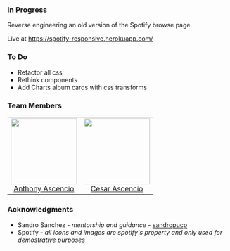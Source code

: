 ### In Progress
Reverse engineering an old version of the Spotify browse page.

Live at https://spotify-responsive.herokuapp.com/

### To Do
* Refactor all css
* Rethink components
* Add Charts album cards with css transforms

### Team Members
<table>
  <tbody>
    <tr>
      <td align="center">
        <img width="150 height="150"
        src="https://avatars.githubusercontent.com/anthony2025?v=3">
        <br />
        <a href="https://github.com/anthony2025">Anthony Ascencio</a>
      </td>
      <td align="center">
        <img width="150 height="150"
        src="https://avatars.githubusercontent.com/cesarascencioo?v=3">
        <br />
        <a href="https://github.com/cesarascencioo">Cesar Ascencio</a>
      </td>
    <tr>
  <tbody>
</table>

### Acknowledgments
* Sandro Sanchez - *mentorship and guidance* - [sandropucp](https://github.com/sandropucp)
* Spotify - *all icons and images are spotify's property and only used for demostrative purposes*
